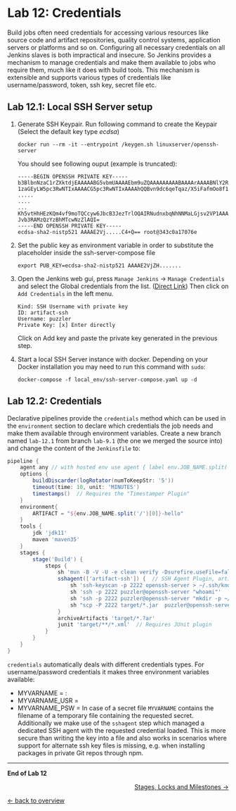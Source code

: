 Lab 12: Credentials
===================

Build jobs often need credentials for accessing various resources like source code
and artifact repositories, quality control systems, application servers or platforms
and so on. Configuring all necessary credentials on all Jenkins slaves is both impractical and insecure.
So Jenkins provides a mechanism to manage credentials and make them available to jobs
who require them, much like it does with build tools. This mechanism is extensible
and supports various types of credentials like username/password, token, ssh key, secret file etc.

Lab 12.1: Local SSH Server setup
---------------------


1. Generate SSH Keypair. Run following command to create the Keypair (Select the default key type *ecdsa*)
    ```
    docker run --rm -it --entrypoint /keygen.sh linuxserver/openssh-server
    ```
    You should see following ouput (example is truncated):
    ```
    -----BEGIN OPENSSH PRIVATE KEY-----
    b3BlbnNzaC1rZXktdjEAAAAABG5vbmUAAAAEbm9uZQAAAAAAAAABAAAArAAAABNlY2RzYS
    1zaGEyLW5pc3RwNTIxAAAACG5pc3RwNTIxAAAAhQQBvn9dc6qeTqaz/X5iFafmOo8f18++
    .....
    ....
    ...
    Kh5vtHhHEzKQm4vf9moTQCcyw6JbcB3JezTrlOQAIRNudnxbqNhNNMaLGjsv2VP1AAAAEX
    Jvb3RAMzQzYzBhMTcwNzZlAQI=
    -----END OPENSSH PRIVATE KEY-----
    ecdsa-sha2-nistp521 AAAAE2Vj.....C4+Q== root@343c0a17076e
    ```

2. Set the public key as environment variable in order to substitute the placeholder inside the ssh-server-compose file
    ```
    export PUB_KEY=ecdsa-sha2-nistp521 AAAAE2VjZH.......
    ```

3. Open the Jenkins web gui, press `Manage Jenkins` → `Manage Credentials` and select the Global credentials from the list. ([Direct Link](http://localhost:8080/credentials/store/system/domain/_/)) Then click on `Add Credentials` in the left menu. 

    ```
    Kind: SSH Username with private key
    ID: artifact-ssh
    Username: puzzler
    Private Key: [x] Enter directly
    ```
    Click on Add key and paste the private key generated in the previous step.


4. Start a local SSH Server instance with docker. Depending on your Docker installation you may need to run this command with `sudo`:

    ```
    docker-compose -f local_env/ssh-server-compose.yaml up -d
    ```

Lab 12.2: Credentials
---------------------

Declarative pipelines provide the ``credentials`` method which can be used in the ``environment``
section to declare which credentials the job needs and make them available through environment
variables. Create a new branch named ``lab-12.1`` from branch ``lab-9.1``
 (the one we merged the source into) and change the content of the ``Jenkinsfile`` to:

```groovy
pipeline {
    agent any // with hosted env use agent { label env.JOB_NAME.split('/')[0] }
    options {
        buildDiscarder(logRotator(numToKeepStr: '5'))
        timeout(time: 10, unit: 'MINUTES')
        timestamps()  // Requires the "Timestamper Plugin"
    }
    environment{
        ARTIFACT = "${env.JOB_NAME.split('/')[0]}-hello"
    }
    tools {
        jdk 'jdk11'
        maven 'maven35'
    }
    stages {
        stage('Build') {
            steps {
                sh 'mvn -B -V -U -e clean verify -Dsurefire.useFile=false  -DargLine="-Djdk.net.URLClassPath.disableClassPathURLCheck=true"'
                sshagent(['artifact-ssh']) {  // SSH Agent Plugin, artifact-ssh references the SSH credentials 
                    sh 'ssh-keyscan -p 2222 openssh-server > ~/.ssh/known_hosts'
                    sh 'ssh -p 2222 puzzler@openssh-server "whoami"'
                    sh 'ssh -p 2222 puzzler@openssh-server "mkdir -p ~/jenkins-techlab/${ARTIFACT}/1.0/"' 
                    sh "scp -P 2222 target/*.jar  puzzler@openssh-server:~/jenkins-techlab/${ARTIFACT}/1.0/"
                }
                archiveArtifacts 'target/*.?ar'
                junit 'target/**/*.xml'  // Requires JUnit plugin
            }
        }
    }
}
```

``credentials`` automatically deals with different credentials types. For username/password credentials
it makes three environment variables available:
* MYVARNAME = <username>:<password>
* MYVARNAME_USR = <username>
* MYVARNAME_PSW = <password>
In case of a secret file ``MYVARNAME`` contains the filename of a temporary file containing the requested secret.
Additionally we make use of the ``sshagent`` step which managed a dedicated SSH agent with the requested
credential loaded. This is more secure than writing the key into a file and also works in scenarios
where support for alternate ssh key files is missing, e.g. when installing packages in private Git repos through npm.

---

**End of Lab 12**

<p width="100px" align="right"><a href="13_stages_locks_milestones.md">Stages, Locks and Milestones →</a></p>

[← back to overview](../README.md)


